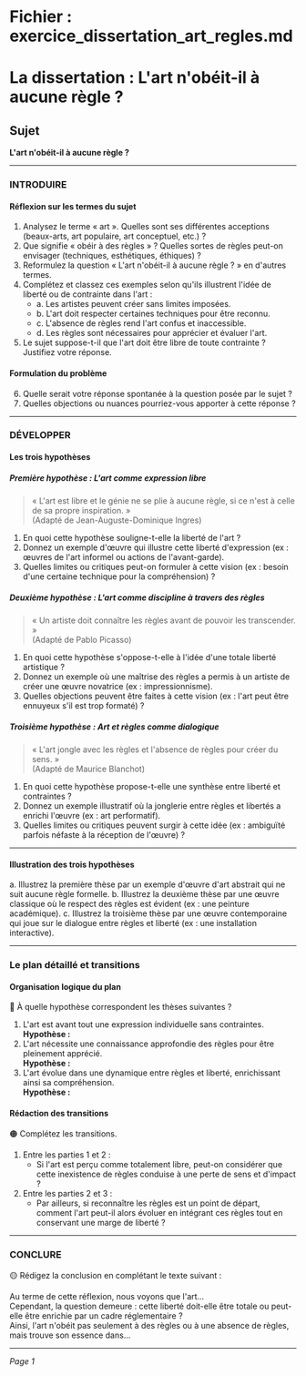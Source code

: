 # Fichier : exercice_dissertation_art_regles.md

# La dissertation : L'art n'obéit-il à aucune règle ?

## Sujet
**L'art n'obéit-il à aucune règle ?**

---

### INTRODUIRE

#### Réflexion sur les termes du sujet

1. Analysez le terme « art ». Quelles sont ses différentes acceptions (beaux-arts, art populaire, art conceptuel, etc.) ?
2. Que signifie « obéir à des règles » ? Quelles sortes de règles peut-on envisager (techniques, esthétiques, éthiques) ?
3. Reformulez la question « L'art n'obéit-il à aucune règle ? » en d'autres termes.
4. Complétez et classez ces exemples selon qu'ils illustrent l'idée de liberté ou de contrainte dans l'art :
   - a. Les artistes peuvent créer sans limites imposées.
   - b. L'art doit respecter certaines techniques pour être reconnu.
   - c. L'absence de règles rend l'art confus et inaccessible.
   - d. Les règles sont nécessaires pour apprécier et évaluer l'art.
5. Le sujet suppose-t-il que l'art doit être libre de toute contrainte ? Justifiez votre réponse.

#### Formulation du problème

6. Quelle serait votre réponse spontanée à la question posée par le sujet ?
7. Quelles objections ou nuances pourriez-vous apporter à cette réponse ?

---

### DÉVELOPPER

#### Les trois hypothèses

##### Première hypothèse : L'art comme expression libre

> « L'art est libre et le génie ne se plie à aucune règle, si ce n'est à celle de sa propre inspiration. »  
> (Adapté de Jean-Auguste-Dominique Ingres)

1. En quoi cette hypothèse souligne-t-elle la liberté de l'art ?
2. Donnez un exemple d'œuvre qui illustre cette liberté d'expression (ex : œuvres de l'art informel ou actions de l'avant-garde).
3. Quelles limites ou critiques peut-on formuler à cette vision (ex : besoin d'une certaine technique pour la compréhension) ?

##### Deuxième hypothèse : L'art comme discipline à travers des règles

> « Un artiste doit connaître les règles avant de pouvoir les transcender. »  
> (Adapté de Pablo Picasso)

1. En quoi cette hypothèse s'oppose-t-elle à l'idée d'une totale liberté artistique ?
2. Donnez un exemple où une maîtrise des règles a permis à un artiste de créer une œuvre novatrice (ex : impressionnisme).
3. Quelles objections peuvent être faites à cette vision (ex : l'art peut être ennuyeux s'il est trop formaté) ?

##### Troisième hypothèse : Art et règles comme dialogique

> « L'art jongle avec les règles et l'absence de règles pour créer du sens. »  
> (Adapté de Maurice Blanchot)

1. En quoi cette hypothèse propose-t-elle une synthèse entre liberté et contraintes ? 
2. Donnez un exemple illustratif où la jonglerie entre règles et libertés a enrichi l'œuvre (ex : art performatif).
3. Quelles limites ou critiques peuvent surgir à cette idée (ex : ambiguïté parfois néfaste à la réception de l'œuvre) ?

---

#### Illustration des trois hypothèses

a. Illustrez la première thèse par un exemple d'œuvre d'art abstrait qui ne suit aucune règle formelle.
b. Illustrez la deuxième thèse par une œuvre classique où le respect des règles est évident (ex : une peinture académique).
c. Illustrez la troisième thèse par une œuvre contemporaine qui joue sur le dialogue entre règles et liberté (ex : une installation interactive).

---

### Le plan détaillé et transitions

#### Organisation logique du plan

🔴 À quelle hypothèse correspondent les thèses suivantes ?

1. L'art est avant tout une expression individuelle sans contraintes.  
   **Hypothèse :** 
2. L'art nécessite une connaissance approfondie des règles pour être pleinement apprécié.  
   **Hypothèse :** 
3. L'art évolue dans une dynamique entre règles et liberté, enrichissant ainsi sa compréhension.  
   **Hypothèse :**

#### Rédaction des transitions

🟠 Complétez les transitions.

1. Entre les parties 1 et 2 :  
   - Si l'art est perçu comme totalement libre, peut-on considérer que cette inexistence de règles conduise à une perte de sens et d'impact ?
2. Entre les parties 2 et 3 :  
   - Par ailleurs, si reconnaître les règles est un point de départ, comment l'art peut-il alors évoluer en intégrant ces règles tout en conservant une marge de liberté ?

---

### CONCLURE

🟡 Rédigez la conclusion en complétant le texte suivant :

Au terme de cette réflexion, nous voyons que l'art…  
Cependant, la question demeure : cette liberté doit-elle être totale ou peut-elle être enrichie par un cadre réglementaire ?  
Ainsi, l'art n'obéit pas seulement à des règles ou à une absence de règles, mais trouve son essence dans… 

--- 

*Page 1*